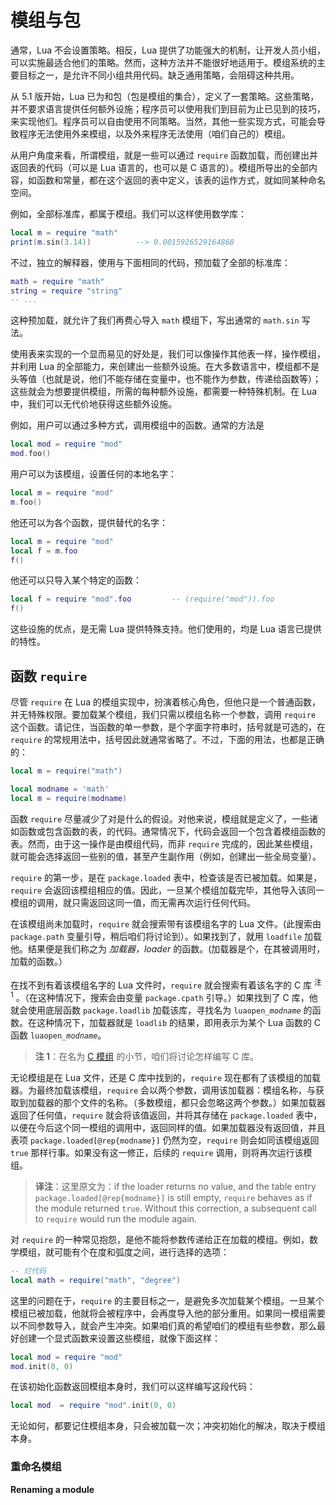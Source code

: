# 模组与包

通常，Lua 不会设置策略。相反，Lua 提供了功能强大的机制，让开发人员小组，可以实施最适合他们的策略。然而，这种方法并不能很好地适用于。模组系统的主要目标之一，是允许不同小组共用代码。缺乏通用策略，会阻碍这种共用。

从 5.1 版开始，Lua 已为和包（包是模组的集合），定义了一套策略。这些策略，并不要求语言提供任何额外设施；程序员可以使用我们到目前为止已见到的技巧，来实现他们。程序员可以自由使用不同策略。当然，其他一些实现方式，可能会导致程序无法使用外来模组，以及外来程序无法使用（咱们自己的）模组。


从用户角度来看，所谓模组，就是一些可以通过 `require` 函数加载，而创建出并返回表的代码（可以是 Lua 语言的，也可以是 C 语言的）。模组所导出的全部内容，如函数和常量，都在这个返回的表中定义，该表的运作方式，就如同某种命名空间。


例如，全部标准库，都属于模组。我们可以这样使用数学库：


```lua
local m = require "math"
print(m.sin(3.14))          --> 0.0015926529164868
```

不过，独立的解释器，使用与下面相同的代码，预加载了全部的标准库：

```lua
math = require "math"
string = require "string"
-- ...
```

这种预加载，就允许了我们再费心导入 `math` 模组下，写出通常的 `math.sin` 写法。


使用表来实现的一个显而易见的好处是，我们可以像操作其他表一样，操作模组，并利用 Lua 的全部能力，来创建出一些额外设施。在大多数语言中，模组都不是头等值（也就是说，他们不能存储在变量中，也不能作为参数，传递给函数等）；这些就会为想要提供模组，所需的每种额外设施，都需要一种特殊机制。在 Lua 中，我们可以无代价地获得这些额外设施。


例如，用户可以通过多种方式，调用模组中的函数。通常的方法是


```lua
local mod = require "mod"
mod.foo()
```


用户可以为该模组，设置任何的本地名字：


```lua
local m = require "mod"
m.foo()
```

他还可以为各个函数，提供替代的名字：


```lua
local m = require "mod"
local f = m.foo
f()
```

他还可以只导入某个特定的函数：

```lua
local f = require "mod".foo         -- (require("mod")).foo
f()
```

这些设施的优点，是无需 Lua 提供特殊支持。他们使用的，均是 Lua 语言已提供的特性。


## 函数 `require`


尽管 `require` 在 Lua 的模组实现中，扮演着核心角色，但他只是一个普通函数，并无特殊权限。要加载某个模组，我们只需以模组名称一个参数，调用 `require` 这个函数。请记住，当函数的单一参数，是个字面字符串时，括号就是可选的，在 `require` 的常规用法中，括号因此就通常省略了。不过，下面的用法，也都是正确的：


```lua
local m = require("math")

local modname = 'math'
local m = require(modname)
```

函数 `require` 尽量减少了对是什么的假设。对他来说，模组就是定义了，一些诸如函数或包含函数的表，的代码。通常情况下，代码会返回一个包含着模组函数的表。然而，由于这一操作是由模组代码，而非 `require` 完成的，因此某些模组，就可能会选择返回一些别的值，甚至产生副作用（例如，创建出一些全局变量）。


`require` 的第一步，是在 `package.loaded` 表中，检查该是否已被加载。如果是，`require` 会返回该模组相应的值。因此，一旦某个模组加载完毕，其他导入该同一模组的调用，就只需返回这同一值，而无需再次运行任何代码。


在该模组尚未加载时，`require` 就会搜索带有该模组名字的 Lua 文件。(此搜索由 `package.path` 变量引导，稍后咱们将讨论到）。如果找到了，就用 `loadfile` 加载他。结果便是我们称之为 *加载器，loader* 的函数。(加载器是个，在其被调用时，加载的函数。）


在找不到有着该模组名字的 Lua 文件时，`require` 就会搜索有着该名字的 C 库 <sup>注 1</sup> 。（在这种情况下，搜索会由变量 `package.cpath` 引导。）如果找到了 C 库，他就会使用底层函数 `package.loadlib` 加载该库，寻找名为 <code>luaopen<i>_modname</i></code> 的函数。在这种情况下，加载器就是 `loadlib` 的结果，即用表示为某个 Lua 函数的 C 函数 <code>luaopen<i>_modname</i></code>。

> **注 1**：在名为 [C 模组](calling_c_from_lua.md#C-模组) 的小节，咱们将讨论怎样编写 C 库。

无论模组是在 Lua 文件，还是 C 库中找到的，`require` 现在都有了该模组的加载器。为最终加载该模组，`require` 会以两个参数，调用该加载器：模组名称，与获取到加载器的那个文件的名称。（多数模组，都只会忽略这两个参数。）如果加载器返回了任何值，`require` 就会将该值返回，并将其存储在 `package.loaded` 表中，以便在今后这个同一模组的调用中，返回同样的值。如果加载器没有返回值，并且表项 `package.loaded[@rep{modname}]` 仍然为空，`require` 则会如同该模组返回 `true` 那样行事。如果没有这一修正，后续的 `require` 调用，则将再次运行该模组。

> **译注**：这里原文为：if the loader returns no value, and the table entry `package.loaded[@rep{modname}]` is still empty, `require` behaves as if the module returned `true`. Without this correction, a subsequent call to `require` would run the module again.

对 `require` 的一种常见抱怨，是他不能将参数传递给正在加载的模组。例如，数学模组，就可能有个在度和弧度之间，进行选择的选项：


```lua
-- 烂代码
local math = require("math", "degree")
```

这里的问题在于，`require` 的主要目标之一，是避免多次加载某个模组。一旦某个模组已被加载，他就将会被程序中，会再度导入他的部分重用。如果同一模组需要以不同参数导入，就会产生冲突。如果咱们真的希望咱们的模组有些参数，那么最好创建一个显式函数来设置这些模组，就像下面这样：


```lua
local mod = require "mod"
mod.init(0, 0)
```

在该初始化函数返回模组本身时，我们可以这样编写这段代码：


```lua
local mod  = require "mod".init(0, 0)
```

无论如何，都要记住模组本身，只会被加载一次；冲突初始化的解决，取决于模组本身。


### 重命名模组

**Renaming a module**



